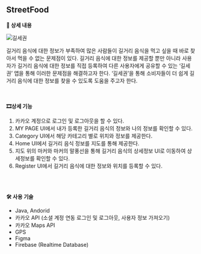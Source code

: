 ## StreetFood

**📃 상세 내용**

![길세권](https://user-images.githubusercontent.com/86357651/218963912-c8e517e2-c549-4124-9522-8c3d7fee290f.png)

<aside>
길거리 음식에 대한 정보가 부족하여 많은 사람들이 길거리 음식을 먹고 싶을 때 바로 찾아서 먹을 수 없는 문제점이 있다. 길거리 음식에 대한 정보를 제공할 뿐만 아니라 사용자가 길거리 음식에 대한 정보를 직접 등록하여 다른 사용자에게 공유할 수 있는 ‘길세권’ 앱을 통해 이러한 문제점을 해결하고자 한다. ‘길세권’을 통해 소비자들이 더 쉽게 길거리 음식에 대한 정보를 찾을 수 있도록 도움을 주고자 한다.
</aside>

<br/>
<br/>

**🎞상세 기능**
1. 카카오 계정으로 로그인 및 로그아웃을 할 수 있다.
2. MY PAGE UI에서 내가 등록한 길거리 음식의 정보와 나의 정보를 확인할 수 있다.
3. Category UI에서 해당 카테고리 별로 위치와 정보를 제공한다.
4. Home UI에서 길거리 음식 정보를 지도를 통해 제공한다.
5. 지도 위의 마커와 마커의 말풍선을 통해 길거리 음식의 상세정보 UI로 이동하여 상세정보를 확인할 수 있다.
6. Register UI에서 길거리 음식에 대한 정보와 위치를 등록할 수 있다.

<br/>
<br/>

**🛠 사용 기술**

- Java, Andorid
- 카카오 API (소셜 계정 연동 로그인 및 로그아웃, 사용자 정보 가져오기)
- 카카오 Maps API
- GPS
- Figma
- Firebase (Realtime Database)
